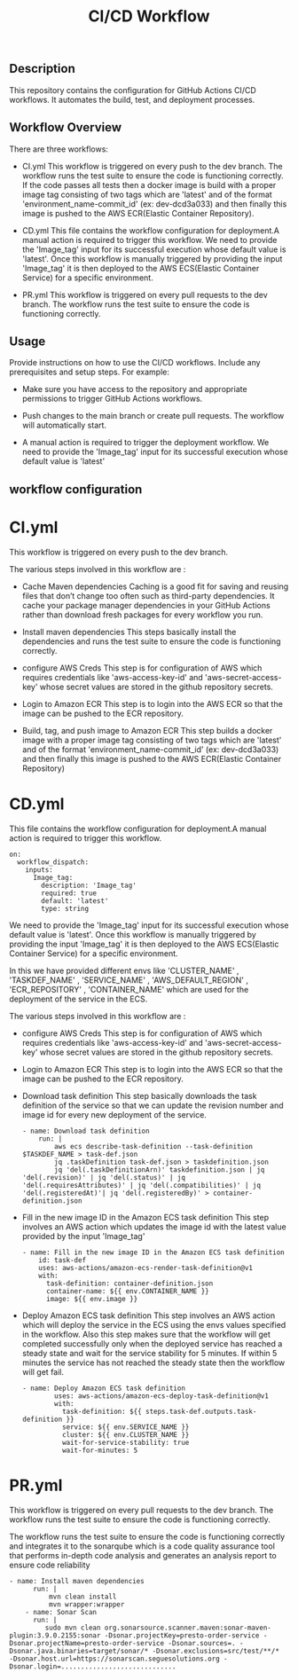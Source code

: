 <h1 align="center"> CI/CD Workflow </h1> <br>

## Description
<p>This repository contains the configuration for GitHub Actions CI/CD workflows. It automates the build, test, and deployment processes.</p>

## Workflow Overview

There are three workflows:

- CI.yml 
This workflow is triggered on every push to the dev branch. The workflow runs the test suite to ensure the code is functioning correctly. If the code passes all tests then a docker image is build with a proper image tag consisting of two tags which are 'latest' and of the format 'environment_name-commit_id' (ex: dev-dcd3a033) and then finally this image is pushed to the AWS ECR(Elastic Container Repository).

- CD.yml
This file contains the workflow configuration for deployment.A manual action is required to trigger this workflow. We need to provide the 'Image_tag' input for its successful execution whose default value is 'latest'. Once this workflow is manually triggered by providing the input 'Image_tag' it is then deployed to the  AWS ECS(Elastic Container Service) for a specific environment.

- PR.yml
This workflow is triggered on every pull requests to the dev branch. The workflow runs the test suite to ensure the code is functioning correctly.


## Usage

Provide instructions on how to use the CI/CD workflows. Include any prerequisites and setup steps. For example:

- Make sure you have access to the repository and appropriate permissions to trigger GitHub Actions workflows.

- Push changes to the main branch or create pull requests. The workflow will automatically start.

- A manual action is required to trigger the deployment workflow. We need to provide the 'Image_tag' input for its successful execution whose default value is 'latest'  


## workflow configuration

# CI.yml

This workflow is triggered on every push to the dev branch.

The various steps involved in this workflow are :
- Cache Maven dependencies 
Caching is a good fit for saving and reusing files that don’t change too often such as third-party dependencies. It cache your package manager dependencies in your GitHub Actions rather than download fresh packages for every workflow you run.

- Install maven dependencies
This steps basically install the dependencies and runs the test suite to ensure the code is functioning correctly.

- configure AWS Creds
This step is for configuration of AWS which requires credentials like 'aws-access-key-id' and 'aws-secret-access-key' whose secret values are stored in the github repository secrets.

- Login to Amazon ECR
This step is to login into the AWS ECR so that the image can be pushed to the ECR repository.

- Build, tag, and push image to Amazon ECR
This step builds a docker image with a proper image tag consisting of two tags which are 'latest' and of the format 'environment_name-commit_id' (ex: dev-dcd3a033) and then finally this image is pushed to the AWS ECR(Elastic Container Repository)


# CD.yml

This file contains the workflow configuration for deployment.A manual action is required to trigger this workflow.

```hcl
on:
  workflow_dispatch:
    inputs:
      Image_tag:
        description: 'Image_tag'
        required: true
        default: 'latest'
        type: string
```
We need to provide the 'Image_tag' input for its successful execution whose default value is 'latest'. Once this workflow is manually triggered by providing the input 'Image_tag' it is then deployed to the  AWS ECS(Elastic Container Service) for a specific environment.

In this we have provided different envs like 'CLUSTER_NAME' , 'TASKDEF_NAME' , 'SERVICE_NAME' , 'AWS_DEFAULT_REGION' , 'ECR_REPOSITORY' , 'CONTAINER_NAME' which are used for the deployment of the service in the ECS.

The various steps involved in this workflow are :

- configure AWS Creds
This step is for configuration of AWS which requires credentials like 'aws-access-key-id' and 'aws-secret-access-key' whose secret values are stored in the github repository secrets.

- Login to Amazon ECR
This step is to login into the AWS ECR so that the image can be pushed to the ECR repository.

- Download task definition
This step basically downloads the task definition of the service so that we can update the revision number and image id for every new deployment of the service.

    ```hcl
    - name: Download task definition
        run: |
            aws ecs describe-task-definition --task-definition $TASKDEF_NAME > task-def.json
            jq .taskDefinition task-def.json > taskdefinition.json
            jq 'del(.taskDefinitionArn)' taskdefinition.json | jq 'del(.revision)' | jq 'del(.status)' | jq 'del(.requiresAttributes)' | jq 'del(.compatibilities)' | jq 'del(.registeredAt)'| jq 'del(.registeredBy)' > container-definition.json
    ```

- Fill in the new image ID in the Amazon ECS task definition
This step involves an AWS action which updates the image id with the latest value provided by the input 'Image_tag'

    ```hcl
    - name: Fill in the new image ID in the Amazon ECS task definition
        id: task-def
        uses: aws-actions/amazon-ecs-render-task-definition@v1
        with:
          task-definition: container-definition.json
          container-name: ${{ env.CONTAINER_NAME }}
          image: ${{ env.image }}
    ```

- Deploy Amazon ECS task definition
This step involves an AWS action which will deploy the service in the ECS using the envs values specified in the workflow.
Also this step makes sure that the workflow will get completed successfully only when the deployed service has reached a steady state and wait for the service stability for 5 minutes. If within 5 minutes the service has not reached the steady state then the workflow will get fail.

    ```hcl
    - name: Deploy Amazon ECS task definition
            uses: aws-actions/amazon-ecs-deploy-task-definition@v1
            with:
              task-definition: ${{ steps.task-def.outputs.task-definition }}
              service: ${{ env.SERVICE_NAME }}
              cluster: ${{ env.CLUSTER_NAME }}
              wait-for-service-stability: true
              wait-for-minutes: 5
    ```


# PR.yml

This workflow is triggered on every pull requests to the dev branch. The workflow runs the test suite to ensure the code is functioning correctly.

The workflow runs the test suite to ensure the code is functioning correctly and integrates it to the sonarqube which is a code quality assurance tool that performs in-depth code analysis and generates an analysis report to ensure code reliability

```hcl
- name: Install maven dependencies
      run: |  
          mvn clean install
          mvn wrapper:wrapper
    - name: Sonar Scan
      run: |
         sudo mvn clean org.sonarsource.scanner.maven:sonar-maven-plugin:3.9.0.2155:sonar -Dsonar.projectKey=presto-order-service -Dsonar.projectName=presto-order-service -Dsonar.sources=. -Dsonar.java.binaries=target/sonar/* -Dsonar.exclusions=src/test/**/*  -Dsonar.host.url=https://sonarscan.seguesolutions.org -Dsonar.login=.............................
```
